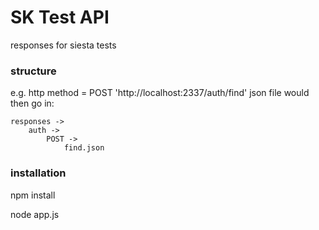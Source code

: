# SK Test API
responses for siesta tests

### structure
e.g. http method = POST 'http://localhost:2337/auth/find'
json file would then go in:

	responses ->
		auth ->
			POST ->
				find.json

### installation
npm install

node app.js